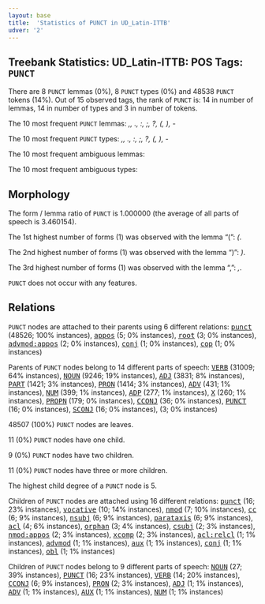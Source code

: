 ```yaml
---
layout: base
title:  'Statistics of PUNCT in UD_Latin-ITTB'
udver: '2'
---
```


## Treebank Statistics: UD_Latin-ITTB: POS Tags: `PUNCT`

There are 8 `PUNCT` lemmas (0%), 8 `PUNCT` types (0%) and 48538 `PUNCT` tokens (14%).
Out of 15 observed tags, the rank of `PUNCT` is: 14 in number of lemmas, 14 in number of types and 3 in number of tokens.

The 10 most frequent `PUNCT` lemmas: <em>,, ., :, ;, ?, (, ), -</em>

The 10 most frequent `PUNCT` types:  <em>,, ., :, ;, ?, (, ), -</em>

The 10 most frequent ambiguous lemmas: 

The 10 most frequent ambiguous types:  



## Morphology

The form / lemma ratio of `PUNCT` is 1.000000 (the average of all parts of speech is 3.460154).

The 1st highest number of forms (1) was observed with the lemma “(”: <em>(</em>.

The 2nd highest number of forms (1) was observed with the lemma “)”: <em>)</em>.

The 3rd highest number of forms (1) was observed with the lemma “,”: <em>,</em>.

`PUNCT` does not occur with any features.


## Relations

`PUNCT` nodes are attached to their parents using 6 different relations: <tt><a href="la_ittb-dep-punct.html">punct</a></tt> (48526; 100% instances), <tt><a href="la_ittb-dep-appos.html">appos</a></tt> (5; 0% instances), <tt><a href="la_ittb-dep-root.html">root</a></tt> (3; 0% instances), <tt><a href="la_ittb-dep-advmod-appos.html">advmod:appos</a></tt> (2; 0% instances), <tt><a href="la_ittb-dep-conj.html">conj</a></tt> (1; 0% instances), <tt><a href="la_ittb-dep-cop.html">cop</a></tt> (1; 0% instances)

Parents of `PUNCT` nodes belong to 14 different parts of speech: <tt><a href="la_ittb-pos-VERB.html">VERB</a></tt> (31009; 64% instances), <tt><a href="la_ittb-pos-NOUN.html">NOUN</a></tt> (9246; 19% instances), <tt><a href="la_ittb-pos-ADJ.html">ADJ</a></tt> (3831; 8% instances), <tt><a href="la_ittb-pos-PART.html">PART</a></tt> (1421; 3% instances), <tt><a href="la_ittb-pos-PRON.html">PRON</a></tt> (1414; 3% instances), <tt><a href="la_ittb-pos-ADV.html">ADV</a></tt> (431; 1% instances), <tt><a href="la_ittb-pos-NUM.html">NUM</a></tt> (399; 1% instances), <tt><a href="la_ittb-pos-ADP.html">ADP</a></tt> (277; 1% instances), <tt><a href="la_ittb-pos-X.html">X</a></tt> (260; 1% instances), <tt><a href="la_ittb-pos-PROPN.html">PROPN</a></tt> (179; 0% instances), <tt><a href="la_ittb-pos-CCONJ.html">CCONJ</a></tt> (36; 0% instances), <tt><a href="la_ittb-pos-PUNCT.html">PUNCT</a></tt> (16; 0% instances), <tt><a href="la_ittb-pos-SCONJ.html">SCONJ</a></tt> (16; 0% instances),  (3; 0% instances)

48507 (100%) `PUNCT` nodes are leaves.

11 (0%) `PUNCT` nodes have one child.

9 (0%) `PUNCT` nodes have two children.

11 (0%) `PUNCT` nodes have three or more children.

The highest child degree of a `PUNCT` node is 5.

Children of `PUNCT` nodes are attached using 16 different relations: <tt><a href="la_ittb-dep-punct.html">punct</a></tt> (16; 23% instances), <tt><a href="la_ittb-dep-vocative.html">vocative</a></tt> (10; 14% instances), <tt><a href="la_ittb-dep-nmod.html">nmod</a></tt> (7; 10% instances), <tt><a href="la_ittb-dep-cc.html">cc</a></tt> (6; 9% instances), <tt><a href="la_ittb-dep-nsubj.html">nsubj</a></tt> (6; 9% instances), <tt><a href="la_ittb-dep-parataxis.html">parataxis</a></tt> (6; 9% instances), <tt><a href="la_ittb-dep-acl.html">acl</a></tt> (4; 6% instances), <tt><a href="la_ittb-dep-orphan.html">orphan</a></tt> (3; 4% instances), <tt><a href="la_ittb-dep-csubj.html">csubj</a></tt> (2; 3% instances), <tt><a href="la_ittb-dep-nmod-appos.html">nmod:appos</a></tt> (2; 3% instances), <tt><a href="la_ittb-dep-xcomp.html">xcomp</a></tt> (2; 3% instances), <tt><a href="la_ittb-dep-acl-relcl.html">acl:relcl</a></tt> (1; 1% instances), <tt><a href="la_ittb-dep-advmod.html">advmod</a></tt> (1; 1% instances), <tt><a href="la_ittb-dep-aux.html">aux</a></tt> (1; 1% instances), <tt><a href="la_ittb-dep-conj.html">conj</a></tt> (1; 1% instances), <tt><a href="la_ittb-dep-obl.html">obl</a></tt> (1; 1% instances)

Children of `PUNCT` nodes belong to 9 different parts of speech: <tt><a href="la_ittb-pos-NOUN.html">NOUN</a></tt> (27; 39% instances), <tt><a href="la_ittb-pos-PUNCT.html">PUNCT</a></tt> (16; 23% instances), <tt><a href="la_ittb-pos-VERB.html">VERB</a></tt> (14; 20% instances), <tt><a href="la_ittb-pos-CCONJ.html">CCONJ</a></tt> (6; 9% instances), <tt><a href="la_ittb-pos-PRON.html">PRON</a></tt> (2; 3% instances), <tt><a href="la_ittb-pos-ADJ.html">ADJ</a></tt> (1; 1% instances), <tt><a href="la_ittb-pos-ADV.html">ADV</a></tt> (1; 1% instances), <tt><a href="la_ittb-pos-AUX.html">AUX</a></tt> (1; 1% instances), <tt><a href="la_ittb-pos-NUM.html">NUM</a></tt> (1; 1% instances)

